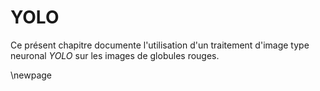 # YOLO

Ce présent chapitre documente l'utilisation d'un traitement d'image type neuronal *YOLO* sur les images de globules rouges.

\newpage
